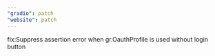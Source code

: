 ```yaml
---
"gradio": patch
"website": patch
---
```


fix:Suppress assertion error when gr.OauthProfile is used without login button

